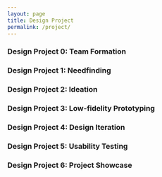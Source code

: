 ```yaml
---
layout: page
title: Design Project
permalink: /project/
---
```

### Design Project 0: Team Formation
### Design Project 1: Needfinding
### Design Project 2: Ideation
### Design Project 3: Low-fidelity Prototyping
### Design Project 4: Design Iteration
### Design Project 5: Usability Testing
### Design Project 6: Project Showcase